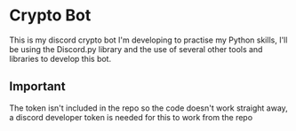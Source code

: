 # Crypto Bot
This is my discord crypto bot I'm developing to practise my Python skills, I'll be using the Discord.py library and the use of several other tools and libraries to develop this bot.

## Important
The token isn't included in the repo so the code doesn't work straight away, a discord developer token is needed for this to work from the repo
